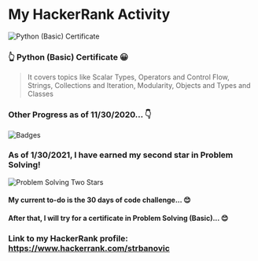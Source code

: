 # My HackerRank Activity
![Python (Basic) Certificate](https://github.com/ognjenstrbanovic/hackerrank/blob/main/JPGs/Python%20(Basic)%20Certificate.JPG?raw=true)  
### 👆 Python (Basic) Certificate 😀  
> It covers topics like Scalar Types, Operators and Control Flow, Strings, Collections and Iteration, Modularity, Objects and Types and Classes  
### Other Progress as of 11/30/2020...  👇
![Badges](https://github.com/ognjenstrbanovic/hackerrank/blob/main/JPGs/HackerRank%20Badges%20so%20far.JPG)  
### As of 1/30/2021, I have earned my second star in Problem Solving!  
![Problem Solving Two Stars](https://github.com/ognjenstrbanovic/hackerrank/blob/main/JPGs/second%20star%20in%20problem%20solving.JPG)  
#### My current to-do is the 30 days of code challenge... 😊
#### After that, I will try for a certificate in Problem Solving (Basic)... 😊
### Link to my HackerRank profile: https://www.hackerrank.com/strbanovic
